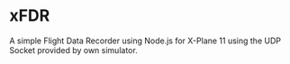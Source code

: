 # xFDR
A simple Flight Data Recorder using Node.js for X-Plane 11 using the UDP Socket provided by own simulator.